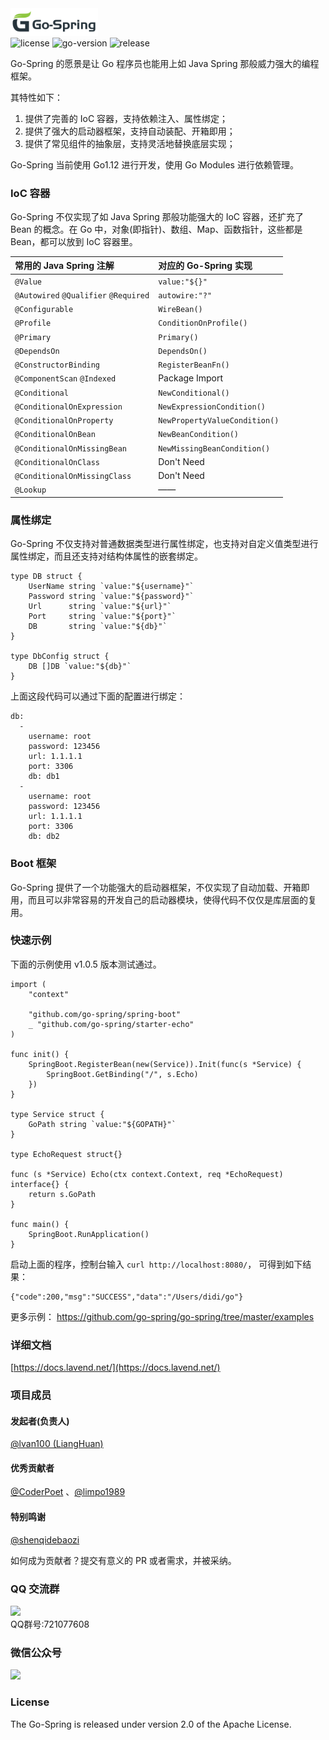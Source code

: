 <div>
 <img src="https://raw.githubusercontent.com/go-spring/go-spring/master/logo@h.png" width="140" height="*" alt="logo"/>
 <br/>
 <img src="https://img.shields.io/github/license/go-spring/go-spring" alt="license"/>
 <img src="https://img.shields.io/github/go-mod/go-version/go-spring/spring-boot" alt="go-version"/>
 <img src="https://img.shields.io/github/v/release/go-spring/go-spring?include_prereleases" alt="release"/>
</div>

Go-Spring 的愿景是让 Go 程序员也能用上如 Java Spring 那般威力强大的编程框架。

其特性如下：

1. 提供了完善的 IoC 容器，支持依赖注入、属性绑定；
2. 提供了强大的启动器框架，支持自动装配、开箱即用；
3. 提供了常见组件的抽象层，支持灵活地替换底层实现；

Go-Spring 当前使用 Go1.12 进行开发，使用 Go Modules 进行依赖管理。

### IoC 容器

Go-Spring 不仅实现了如 Java Spring 那般功能强大的 IoC 容器，还扩充了 Bean 的概念。在 Go 中，对象(即指针)、数组、Map、函数指针，这些都是 Bean，都可以放到 IoC 容器里。

| 常用的 Java Spring 注解				  | 对应的 Go-Spring 实现			|
| :-- 									| :-- 							|
| `@Value` 								| `value:"${}"` 				|
| `@Autowired` `@Qualifier` `@Required` | `autowire:"?"` 				|
| `@Configurable` 						| `WireBean()` 					|
| `@Profile` 							| `ConditionOnProfile()` 		|
| `@Primary` 							| `Primary()` 					|
| `@DependsOn` 							| `DependsOn()` 				|
| `@ConstructorBinding` 				| `RegisterBeanFn()` 			|
| `@ComponentScan` `@Indexed` 			| Package Import 				|
| `@Conditional` 						| `NewConditional()` 			|
| `@ConditionalOnExpression` 			| `NewExpressionCondition()` 	|
| `@ConditionalOnProperty` 				| `NewPropertyValueCondition()`	|
| `@ConditionalOnBean` 					| `NewBeanCondition()` 			|
| `@ConditionalOnMissingBean` 			| `NewMissingBeanCondition()`	|
| `@ConditionalOnClass` 				| Don't Need 					|
| `@ConditionalOnMissingClass` 			| Don't Need 					|
| `@Lookup` 							| —— 							|

### 属性绑定

Go-Spring 不仅支持对普通数据类型进行属性绑定，也支持对自定义值类型进行属性绑定，而且还支持对结构体属性的嵌套绑定。

```
type DB struct {
	UserName string `value:"${username}"`
	Password string `value:"${password}"`
	Url      string `value:"${url}"`
	Port     string `value:"${port}"`
	DB       string `value:"${db}"`
}

type DbConfig struct {
	DB []DB `value:"${db}"`
}
```

上面这段代码可以通过下面的配置进行绑定：

```
db:
  -
    username: root
    password: 123456
    url: 1.1.1.1
    port: 3306
    db: db1
  -
    username: root
    password: 123456
    url: 1.1.1.1
    port: 3306
    db: db2
```

### Boot 框架

Go-Spring 提供了一个功能强大的启动器框架，不仅实现了自动加载、开箱即用，而且可以非常容易的开发自己的启动器模块，使得代码不仅仅是库层面的复用。

### 快速示例

下面的示例使用 v1.0.5 版本测试通过。

```
import (
	"context"

	"github.com/go-spring/spring-boot"
	_ "github.com/go-spring/starter-echo"
)

func init() {
	SpringBoot.RegisterBean(new(Service)).Init(func(s *Service) {
		SpringBoot.GetBinding("/", s.Echo)
	})
}

type Service struct {
	GoPath string `value:"${GOPATH}"`
}

type EchoRequest struct{}

func (s *Service) Echo(ctx context.Context, req *EchoRequest) interface{} {
	return s.GoPath
}

func main() {
	SpringBoot.RunApplication()
}
```

启动上面的程序，控制台输入 `curl http://localhost:8080/`， 可得到如下结果：
```
{"code":200,"msg":"SUCCESS","data":"/Users/didi/go"}
```

更多示例： https://github.com/go-spring/go-spring/tree/master/examples

### 详细文档

[https://docs.lavend.net/](https://docs.lavend.net/)

### 项目成员

#### 发起者(负责人)

[@lvan100 (LiangHuan)](https://github.com/lvan100)

#### 优秀贡献者

[@CoderPoet](https://github.com/CoderPoet) 、[@limpo1989](https://github.com/limpo1989) 

#### 特别鸣谢

[@shenqidebaozi](https://github.com/shenqidebaozi)

如何成为贡献者？提交有意义的 PR 或者需求，并被采纳。

### QQ 交流群

<img src="https://raw.githubusercontent.com/go-spring/go-spring-website/master/qq(1).jpeg" width="140" height="*" />
<br>QQ群号:721077608

### 微信公众号

<img src="https://raw.githubusercontent.com/go-spring/go-spring-website/master/go-spring-action.jpg" width="140" height="*" />

### License

The Go-Spring is released under version 2.0 of the Apache License.